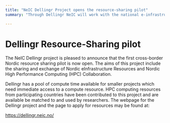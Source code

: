 ```yaml
---
title: "NeIC Dellingr Project opens the resource-sharing pilot"
summary: "Through Dellingr NeIC will work with the national e-infrastructure providers to define a functional framework for resource sharing that will recognize and build upon the unique strengths of each provider to advance research in each of the respective countries and within the Nordic region overall."

---
```

# Dellingr Resource-Sharing pilot

The NeIC Dellingr project is pleased to announce that the first cross-border Nordic resource sharing pilot is now open.
The aims of this project include the sharing and exchange of Nordic eInfrastructure Resources and Nordic High Performance
Computing (HPC) Collaboration.

Dellingr has a pool of compute time available for smaller projects which need immediate access to a compute resource. HPC
computing resources from participating countries have been contributed to this project and are available be matched to and
used by researchers. The webpage for the Dellingr project and the page to apply for resources may be found at:

https://dellingr.neic.no/


